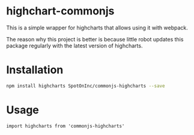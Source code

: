 # highchart-commonjs

This is a simple wrapper for highcharts that allows using it with webpack.

The reason why this project is better is because little robot updates this package regularly with the latest version of highcharts. 

# Installation

```bash
npm install highcharts SpotOnInc/commonjs-highcharts --save
```

# Usage

`import highcharts from 'commonjs-highcharts'`

